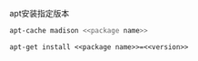 
apt安装指定版本

```sh
apt-cache madison <<package name>>
```

```
apt-get install <<package name>>=<<version>>
```

















